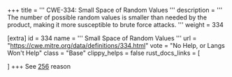 +++
title = '''
CWE-334: Small Space of Random Values
'''
description	= '''
The number of possible random values is smaller than needed by the product, making it more susceptible to brute force attacks.
'''
weight = 334

[extra]
id = 334
name = '''
Small Space of Random Values
'''
url = "https://cwe.mitre.org/data/definitions/334.html"
vote = "No Help, or Langs Won't Help"
class = "Base"
clippy_helps = false
rust_docs_links = [

]
+++
See [256](rust-are-we-secure-yet/cwes/cwe-256) reason
